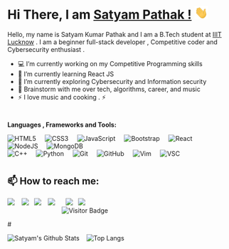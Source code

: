 
<h1>Hi There, I am <a  href="https://github.com/Satyam-Pathak">Satyam Pathak !</a> <img  src="https://raw.githubusercontent.com/ABSphreak/ABSphreak/master/gifs/Hi.gif" width="30px"></h1>

Hello, my name is Satyam Kumar Pathak and I am a B.Tech student at [IIIT Lucknow](https://iiitl.ac.in/) . I am a beginner full-stack developer , Competitive coder and Cybersecurity enthusiast .

- 💻 I’m currently working on my Competitive Programming skills
- 🔭 I’m currently learning React JS
- 🌱 I’m currently exploring  Cybersecurity and Information security
- 💬 Brainstorm with me over tech, algorithms, career, and music 
- ⚡️ I love music and cooking . ⚡️
#

**Languages , Frameworks and Tools:**

![HTML5](https://img.shields.io/badge/-HTML5-black?logo=html5&style=social)&nbsp;&nbsp;&nbsp;&nbsp;
![CSS3](https://img.shields.io/badge/-CSS3-black?logo=css3&style=social)&nbsp;&nbsp;&nbsp;&nbsp;
![JavaScript](https://img.shields.io/badge/-JavaScript-black?logo=javascript&style=social)&nbsp;&nbsp;&nbsp;&nbsp;
![Bootstrap](https://img.shields.io/badge/-Bootstrap-black?logo=bootstrap&style=social)&nbsp;&nbsp;&nbsp;&nbsp;
![React](https://img.shields.io/badge/-ReactJS-black?logo=React&style=social)&nbsp;&nbsp;&nbsp;&nbsp;
![NodeJS](https://img.shields.io/badge/-NodeJS-black?logo=Node.js&style=social)&nbsp;&nbsp;&nbsp;&nbsp;
![MongoDB](https://img.shields.io/badge/-MongoDB-black?logo=MongoDB&style=social)&nbsp;&nbsp;&nbsp;&nbsp;<br>
![C++](https://img.shields.io/badge/-C++-black?logo=C%2B%2B&style=social)&nbsp;&nbsp;&nbsp;&nbsp;
![Python](https://img.shields.io/badge/-Python-black?logo=Python&style=social)&nbsp;&nbsp;&nbsp;&nbsp;
![Git](https://img.shields.io/badge/-Git-black?logo=git&style=social)&nbsp;&nbsp;&nbsp;&nbsp;
![GitHub](https://img.shields.io/badge/-GitHub-black?logo=github&style=social)&nbsp;&nbsp;&nbsp;&nbsp;
![Vim](https://img.shields.io/badge/-Vim-black?logo=Vim&style=social)&nbsp;&nbsp;&nbsp;&nbsp;
![VSC](https://img.shields.io/badge/-Visual%20Studio%20Code-black?logo=Visual%20Studio%20code&style=social)&nbsp;&nbsp;
#
## 📫 How to reach me:

<a href="https://www.linkedin.com/in/satyam-kumar-pathak-b977aa1aa/"><img src="https://cdn2.iconfinder.com/data/icons/social-media-2285/512/1_Linkedin_unofficial_colored_svg-128.png" width="40"></a>&nbsp;&nbsp;&nbsp;&nbsp;<a href="mailto:psatyam3006@gmail.com"><img src="https://image.flaticon.com/icons/svg/281/281769.svg" width="40"></a>&nbsp;&nbsp;&nbsp;<a href="https://stackoverflow.com/users/13472206/kuji"><img src="https://www.iconfinder.com/icons/1220346/download/svg/512" width="40"></a>&nbsp;&nbsp;&nbsp;&nbsp;<a href="https://www.instagram.com/satyampathak02"><img src="https://cdn2.iconfinder.com/data/icons/social-media-2285/512/1_Instagram_colored_svg_1-128.png" width="40"></a>&nbsp;&nbsp;&nbsp;&nbsp;&nbsp;&nbsp;<a href="https://www.reddit.com/u/Kosty4/"><img src="https://www.iconfinder.com/icons/3225187/download/svg/512" width="40"></a>&nbsp;&nbsp;&nbsp;<a href="https://codechef.com/users/kuji"><img src="https://cdn.jsdelivr.net/npm/simple-icons@3.10.0/icons/codechef.svg" width="40"></a>
&nbsp;&nbsp;&nbsp;&nbsp;&nbsp;&nbsp;&nbsp;&nbsp;&nbsp;&nbsp;&nbsp;&nbsp;
&nbsp;&nbsp;&nbsp;&nbsp;&nbsp;&nbsp;&nbsp;&nbsp;&nbsp;&nbsp;&nbsp;&nbsp;
&nbsp;&nbsp;&nbsp;&nbsp;&nbsp;&nbsp;&nbsp;&nbsp;&nbsp;&nbsp;&nbsp;&nbsp;
&nbsp;&nbsp;&nbsp;&nbsp;&nbsp;&nbsp;&nbsp;&nbsp;&nbsp;&nbsp;&nbsp;&nbsp;
&nbsp;&nbsp;&nbsp;&nbsp;&nbsp;&nbsp;&nbsp;&nbsp;&nbsp;&nbsp;&nbsp;&nbsp;
&nbsp;&nbsp;&nbsp;&nbsp;&nbsp;&nbsp;&nbsp;&nbsp;&nbsp;&nbsp;&nbsp;&nbsp;
&nbsp;&nbsp;&nbsp;&nbsp;&nbsp;&nbsp;&nbsp;&nbsp;&nbsp;&nbsp;&nbsp;&nbsp;
&nbsp;&nbsp;&nbsp;&nbsp;&nbsp;&nbsp;&nbsp;&nbsp;&nbsp;&nbsp;&nbsp;&nbsp;
&nbsp;&nbsp;&nbsp;&nbsp;
![Visitor Badge](https://visitor-badge.laobi.icu/badge?page_id=satyampathak223.satyampathak223)

</p>
#


![Satyam's Github Stats](https://github-readme-stats.vercel.app/api?username=satyampathak223&count_private=true&show_icons=true&include_all_commits=true)&nbsp;&nbsp;&nbsp;
![Top Langs](https://github-readme-stats.vercel.app/api/top-langs/?username=satyampathak223&hide=TeX&count_private=true)

#
